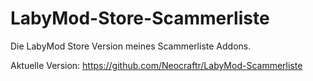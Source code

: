 # LabyMod\-Store\-Scammerliste

Die LabyMod Store Version meines Scammerliste Addons.

Aktuelle Version: https://github.com/Neocraftr/LabyMod-Scammerliste